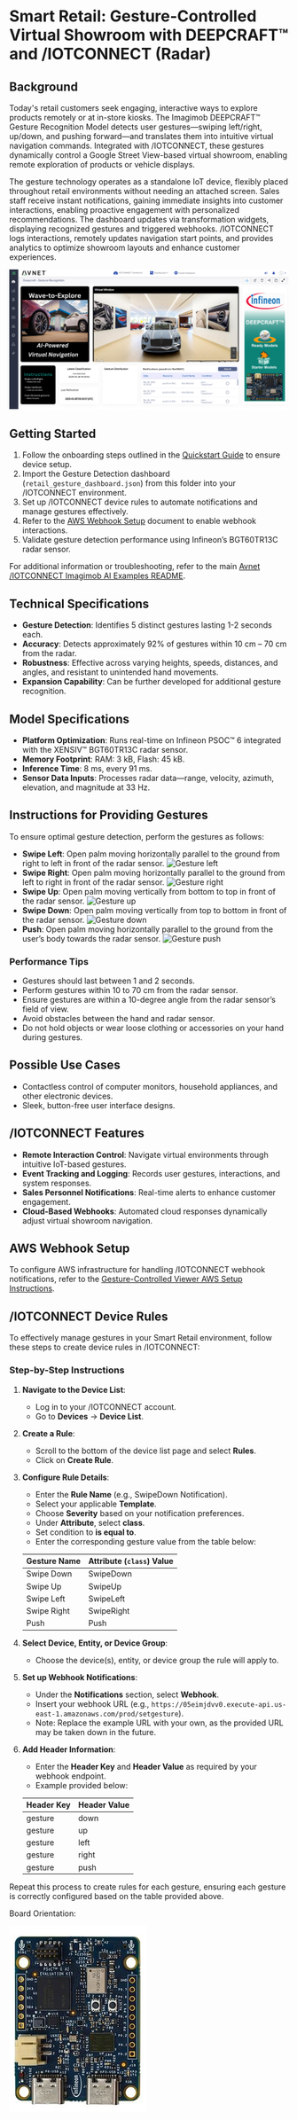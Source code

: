 # Smart Retail: Gesture-Controlled Virtual Showroom with DEEPCRAFT™ and /IOTCONNECT (Radar)

## Background
Today's retail customers seek engaging, interactive ways to explore products remotely or at in-store kiosks. The Imagimob DEEPCRAFT™ Gesture Recognition Model detects user gestures—swiping left/right, up/down, and pushing forward—and translates them into intuitive virtual navigation commands. Integrated with /IOTCONNECT, these gestures dynamically control a Google Street View-based virtual showroom, enabling remote exploration of products or vehicle displays.

The gesture technology operates as a standalone IoT device, flexibly placed throughout retail environments without needing an attached screen. Sales staff receive instant notifications, gaining immediate insights into customer interactions, enabling proactive engagement with personalized recommendations. The dashboard updates via transformation widgets, displaying recognized gestures and triggered webhooks. /IOTCONNECT logs interactions, remotely updates navigation start points, and provides analytics to optimize showroom layouts and enhance customer experiences.

![Gesture Detection Dashboard](./retail_gesture_dashboard.png)

## Getting Started
1. Follow the onboarding steps outlined in the [Quickstart Guide](https://github.com/avnet-iotconnect/avnet-iotc-mtb-ai-imagimob-rm/blob/main/QUICKSTART.md) to ensure device setup.
2. Import the Gesture Detection dashboard (`retail_gesture_dashboard.json`) from this folder into your /IOTCONNECT environment.
3. Set up /IOTCONNECT device rules to automate notifications and manage gestures effectively.
4. Refer to the [AWS Webhook Setup](https://github.com/avnet-iotconnect/avnet-iotc-mtb-ai-imagimob-rm/blob/main/files/gesture-detection/gesture-controlled_viewer_setup.md) document to enable webhook interactions.
5. Validate gesture detection performance using Infineon’s BGT60TR13C radar sensor.

For additional information or troubleshooting, refer to the main [Avnet /IOTCONNECT Imagimob AI Examples README](../README.md).

## Technical Specifications
- **Gesture Detection**: Identifies 5 distinct gestures lasting 1-2 seconds each.
- **Accuracy**: Detects approximately 92% of gestures within 10 cm – 70 cm from the radar.
- **Robustness**: Effective across varying heights, speeds, distances, and angles, and resistant to unintended hand movements.
- **Expansion Capability**: Can be further developed for additional gesture recognition.

## Model Specifications
- **Platform Optimization**: Runs real-time on Infineon PSOC™ 6 integrated with the XENSIV™ BGT60TR13C radar sensor.
- **Memory Footprint**: RAM: 3 kB, Flash: 45 kB.
- **Inference Time**: 8 ms, every 91 ms.
- **Sensor Data Inputs**: Processes radar data—range, velocity, azimuth, elevation, and magnitude at 33 Hz.

## Instructions for Providing Gestures
To ensure optimal gesture detection, perform the gestures as follows:
- **Swipe Left**: Open palm moving horizontally parallel to the ground from right to left in front of the radar sensor.
  ![Gesture left](https://saleshosted.z13.web.core.windows.net/demo/ifx/deepcraft/Swipe-left.gif)
- **Swipe Right**: Open palm moving horizontally parallel to the ground from left to right in front of the radar sensor.
  ![Gesture right](https://saleshosted.z13.web.core.windows.net/demo/ifx/deepcraft/Swipe-right.gif)
- **Swipe Up**: Open palm moving vertically from bottom to top in front of the radar sensor.
  ![Gesture up](https://saleshosted.z13.web.core.windows.net/demo/ifx/deepcraft/Swipe-up.gif)
- **Swipe Down**: Open palm moving vertically from top to bottom in front of the radar sensor.
  ![Gesture down](https://saleshosted.z13.web.core.windows.net/demo/ifx/deepcraft/Swipe-down.gif)
- **Push**: Open palm moving horizontally parallel to the ground from the user’s body towards the radar sensor.
  ![Gesture push](https://saleshosted.z13.web.core.windows.net/demo/ifx/deepcraft/push.gif)
  
### Performance Tips
- Gestures should last between 1 and 2 seconds.
- Perform gestures within 10 to 70 cm from the radar sensor.
- Ensure gestures are within a 10-degree angle from the radar sensor’s field of view.
- Avoid obstacles between the hand and radar sensor.
- Do not hold objects or wear loose clothing or accessories on your hand during gestures.

## Possible Use Cases
- Contactless control of computer monitors, household appliances, and other electronic devices.
- Sleek, button-free user interface designs.

## /IOTCONNECT Features
- **Remote Interaction Control**: Navigate virtual environments through intuitive IoT-based gestures.
- **Event Tracking and Logging**: Records user gestures, interactions, and system responses.
- **Sales Personnel Notifications**: Real-time alerts to enhance customer engagement.
- **Cloud-Based Webhooks**: Automated cloud responses dynamically adjust virtual showroom navigation.

## AWS Webhook Setup
To configure AWS infrastructure for handling /IOTCONNECT webhook notifications, refer to the [Gesture-Controlled Viewer AWS Setup Instructions](https://github.com/avnet-iotconnect/avnet-iotc-mtb-ai-imagimob-rm/blob/main/files/gesture-detection/gesture-controlled_viewer_setup.md).

## /IOTCONNECT Device Rules
To effectively manage gestures in your Smart Retail environment, follow these steps to create device rules in /IOTCONNECT:

### Step-by-Step Instructions

1. **Navigate to the Device List**:
   - Log in to your /IOTCONNECT account.
   - Go to **Devices** → **Device List**.

2. **Create a Rule**:
   - Scroll to the bottom of the device list page and select **Rules**.
   - Click on **Create Rule**.

3. **Configure Rule Details**:
   - Enter the **Rule Name** (e.g., SwipeDown Notification).
   - Select your applicable **Template**.
   - Choose **Severity** based on your notification preferences.
   - Under **Attribute**, select **class**.
   - Set condition to **is equal to**.
   - Enter the corresponding gesture value from the table below:

    | Gesture Name | Attribute (`class`) Value |
    |--------------|----------------------------|
    | Swipe Down   | SwipeDown                  |
    | Swipe Up     | SwipeUp                    |
    | Swipe Left   | SwipeLeft                  |
    | Swipe Right  | SwipeRight                 |
    | Push         | Push                       |

4. **Select Device, Entity, or Device Group**:
   - Choose the device(s), entity, or device group the rule will apply to.

5. **Set up Webhook Notifications**:
   - Under the **Notifications** section, select **Webhook**.
   - Insert your webhook URL (e.g., `https://05eimjdvv0.execute-api.us-east-1.amazonaws.com/prod/setgesture`).
   - Note: Replace the example URL with your own, as the provided URL may be taken down in the future.

6. **Add Header Information**:
   - Enter the **Header Key** and **Header Value** as required by your webhook endpoint.
   - Example provided below:

    | Header Key | Header Value |
    |------------|--------------|
    | gesture    | down         |
    | gesture    | up           |
    | gesture    | left         |
    | gesture    | right        |
    | gesture    | push         |

Repeat this process to create rules for each gesture, ensuring each gesture is correctly configured based on the table provided above.

Board Orientation:


![image](CY8CKIT-062S2-AI_orientation.jpg)
